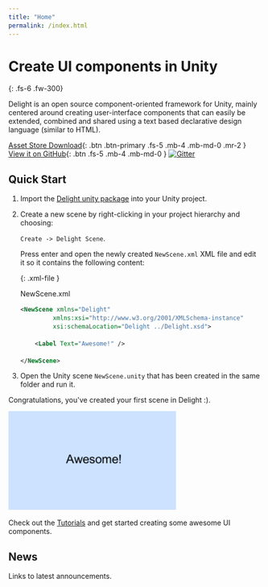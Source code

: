 ```yaml
---
title: "Home"
permalink: /index.html
---
```


# Create UI components in Unity

{: .fs-6 .fw-300} 

Delight is an open source component-oriented framework for Unity, mainly centered around creating user-interface components that can easily be extended, combined and shared using a text based declarative design language (similar to HTML). 

[Asset Store Download](//assetstore.unity.com/packages/slug/150494){: .btn .btn-primary .fs-5 .mb-4 .mb-md-0 .mr-2 } [View it on GitHub](//github.com/delight-dev/Delight){: .btn .fs-5 .mb-4 .mb-md-0 } [![Gitter](https://badges.gitter.im/DelightChat/community.svg)](https://gitter.im/DelightChat/community?utm_source=badge&utm_medium=badge&utm_campaign=pr-badge)


## Quick Start

1. Import the [Delight unity package](link-to-package.html) into your Unity project. 



2. Create a new scene by right-clicking in your project hierarchy and choosing: 

   `Create -> Delight Scene`. 

   Press enter and open the newly created `NewScene.xml`  XML file and edit it so it contains the following content:

   {: .xml-file }

   NewScene.xml

   ```xml
   <NewScene xmlns="Delight" 
            xmlns:xsi="http://www.w3.org/2001/XMLSchema-instance"
            xsi:schemaLocation="Delight ../Delight.xsd">
     
       <Label Text="Awesome!" />
   
   </NewScene>
   ```
  


3. Open the Unity scene `NewScene.unity` that has been created in the same folder and run it.

Congratulations, you've created your first scene in Delight :). 

![](Tutorials/awesome.png)

Check out the [Tutorials](Tutorials/Tutorials) and get started creating some awesome UI components.



## News

Links to latest announcements.
